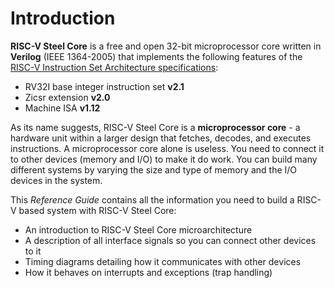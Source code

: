 # Introduction

**RISC-V Steel Core** is a free and open 32-bit microprocessor core written in **Verilog** (IEEE 1364-2005) that implements the following features of the [RISC-V Instruction Set Architecture specifications](https://riscv.org/technical/specifications/):

- RV32I base integer instruction set **v2.1**
- Zicsr extension **v2.0**
- Machine ISA **v1.12**

As its name suggests, RISC-V Steel Core is a **microprocessor core** - a hardware unit within a larger design that  fetches, decodes, and executes instructions. A microprocessor core alone is useless. You need to connect it to other devices (memory and I/O) to make it do work. You can build many different systems by varying the size and type of memory and the I/O devices in the system.

This *Reference Guide* contains all the information you need to build a RISC-V based system with RISC-V Steel Core:

- An introduction to RISC-V Steel Core microarchitecture
- A description of all interface signals so you can connect other devices to it
- Timing diagrams detailing how it communicates with other devices
- How it behaves on interrupts and exceptions (trap handling)